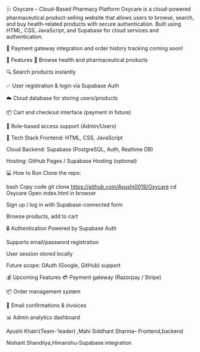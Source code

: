 🩺 Oxycare – Cloud-Based Pharmacy Platform
Oxycare is a cloud-powered pharmaceutical product-selling website that allows users to browse, search, and buy health-related products with secure authentication. Built using HTML, CSS, JavaScript, and Supabase for cloud services and authentication.

🚧 Payment gateway integration and order history tracking coming soon!

🔑 Features
🧾 Browse health and pharmaceutical products

🔍 Search products instantly

✅ User registration & login via Supabase Auth

☁️ Cloud database for storing users/products

📦 Cart and checkout interface (payment in future)

🔐 Role-based access support (Admin/Users)

🧱 Tech Stack
Frontend: HTML, CSS, JavaScript

Cloud Backend: Supabase (PostgreSQL, Auth, Realtime DB)

Hosting: GitHub Pages / Supabase Hosting (optional)

💻 How to Run
Clone the repo:

bash
Copy code
git clone https://github.com/Ayushi0019/Oxycare
cd Oxycare
Open index.html in browser

Sign up / log in with Supabase-connected form

Browse products, add to cart

🔒 Authentication
Powered by Supabase Auth

Supports email/password registration

User session stored locally

Future scope: OAuth (Google, GitHub) support

💰 Upcoming Features
💳 Payment gateway (Razorpay / Stripe)

📦 Order management system

📧 Email confirmations & invoices

📊 Admin analytics dashboard

 
Ayushi Khatri(Team-'leader) ,Mahi Siddhant Sharma– Frontend,backend

Nishant Shandilya,Himanshu-Supabase integration
